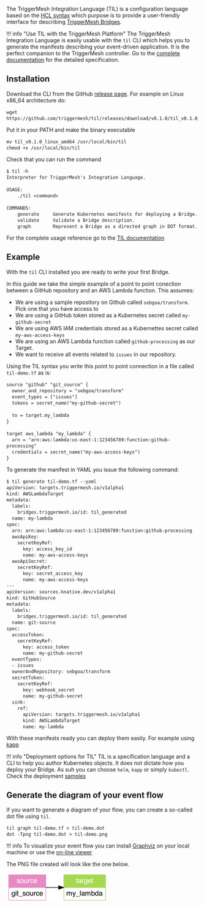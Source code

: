The TriggerMesh Integration Language (TIL) is a configuration language based on the [HCL syntax](hcl-spec) which purpose is to provide a user-friendly interface for describing [TriggerMesh Bridges]().

!!! info "Use TIL with the TriggerMesh Platform"
    The TriggerMesh Integration Language is easily usable with the `til` CLI which helps you to generate the manifests describing your event-driven application. It is the perfect companion to the TriggerMesh controller. Go to the [complete documentation](../til/Introduction.md) for the detailed specification.

## Installation

Download the CLI from the GitHub [release page](https://github.com/triggermesh/til/releases). For example on Linux x86_64 architecture do:

```console
wget https://github.com/triggermesh/til/releases/download/v0.1.0/til_v0.1.0_linux_amd64
```

Put it in your PATH and make the binary executable

```console
mv til_v0.1.0_linux_amd64 /usr/local/bin/til
chmod +x /usr/local/bin/til
```

Check that you can run the command

```console
$ til -h
Interpreter for TriggerMesh's Integration Language.

USAGE:
    ./til <command>

COMMANDS:
    generate     Generate Kubernetes manifests for deploying a Bridge.
    validate     Validate a Bridge description.
    graph        Represent a Bridge as a directed graph in DOT format.
```

For the complete usage reference go to the [TIL documentation](../til/Introduction.md)

## Example

With the `til` CLI installed you are ready to write your first Bridge.

In this guide we take the simple example of a point to point conection between a GitHub repository and an AWS Lambda function. This assumes:

* We are using a sample repository on Github called `sebgoa/transform`. Pick one that you have access to
* We are using a GitHub token stored as a Kubernetes secret called `my-github-secret`
* We are using AWS IAM credentials stored as a Kubernettes secret called `my-aws-access-keys`
* We are using an AWS Lambda function called `github-processing` as our Target.
* We want to receive all events related to `issues` in our repository.

Using the TIL syntax you write this point to point connection in a file called `til-demo.tf` as is:

```
source "github" "git_source" {
  owner_and_repository = "sebgoa/transform"
  event_types = ["issues"]
  tokens = secret_name("my-github-secret")

  to = target.my_lambda
}

target aws_lambda "my_lambda" {
  arn = "arn:aws:lambda:us-east-1:123456789:function:github-processing"
  credentials = secret_name("my-aws-access-keys")
}
```

To generate the manifest in YAML you issue the following command:

```console
$ til generate til-demo.tf --yaml
apiVersion: targets.triggermesh.io/v1alpha1
kind: AWSLambdaTarget
metadata:
  labels:
    bridges.triggermesh.io/id: til_generated
  name: my-lambda
spec:
  arn: arn:aws:lambda:us-east-1:123456789:function:github-processing
  awsApiKey:
    secretKeyRef:
      key: access_key_id
      name: my-aws-access-keys
  awsApiSecret:
    secretKeyRef:
      key: secret_access_key
      name: my-aws-access-keys
---
apiVersion: sources.knative.dev/v1alpha1
kind: GitHubSource
metadata:
  labels:
    bridges.triggermesh.io/id: til_generated
  name: git-source
spec:
  accessToken:
    secretKeyRef:
      key: access_token
      name: my-github-secret
  eventTypes:
  - issues
  ownerAndRepository: sebgoa/transform
  secretToken:
    secretKeyRef:
      key: webhook_secret
      name: my-github-secret
  sink:
    ref:
      apiVersion: targets.triggermesh.io/v1alpha1
      kind: AWSLambdaTarget
      name: my-lambda
```

With these manifests ready you can deploy them easily. For example using [kapp]()

!!! info "Deployment options for TIL"
    TIL is a specification language and a CLI to help you author Kubernetes objects. It does not dictate how you deploy your Bridge. As suh you can choose `helm`, `kapp` or simply `kubectl`. Check the deployment [samples](../til/Helm.md)

## Generate the diagram of your event flow

If you want to generate a diagram of your flow, you can create a so-called dot file using `til`.

```console
til graph til-demo.tf > til-demo.dot
dot -Tpng til-demo.dot > til-demo.png
```

!!! info
    To visualize your event flow you can install [Graphviz](https://graphviz.org/) on your local machine or use the [on-line viewer](https://dreampuf.github.io/GraphvizOnline)

The PNG file created will look like the one below.

![](../assets/images/til-demo.png)

[tm-brg]: https://www.triggermesh.com/integrations
[hcl-spec]: https://github.com/hashicorp/hcl/blob/main/hclsyntax/spec.md